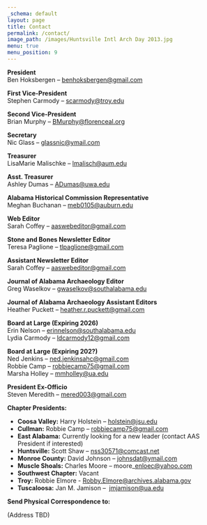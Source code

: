 ```yaml
---
_schema: default
layout: page
title: Contact
permalink: /contact/
image_path: /images/Huntsville Intl Arch Day 2013.jpg
menu: true
menu_position: 9
---
```

**President**<br>Ben Hoksbergen – benhoksbergen@gmail.com

**First Vice-President**<br>Stephen Carmody – scarmody@troy.edu

**Second Vice-President**<br>Brian Murphy – BMurphy@florenceal.org

**Secretary**<br>Nic Glass – glassnic@ymail.com

**Treasurer**<br>LisaMarie Malischke – lmalisch@aum.edu

**Asst. Treasurer**<br>Ashley Dumas – ADumas@uwa.edu

**Alabama Historical Commission Representative**<br>Meghan Buchanan – meb0105@auburn.edu

**Web Editor**<br>Sarah Coffey – aaswebeditor@gmail.com

**Stone and Bones Newsletter Editor**<br>Teresa Paglione – tlpaglione@gmail.com

**Assistant Newsletter Editor**<br>Sarah Coffey – aaswebeditor@gmail.com

**Journal of Alabama Archaeology Editor**<br>Greg Waselkov – gwaselkov@southalabama.edu

**Journal of Alabama Archaeology Assistant Editors**<br>Heather Puckett – heather.r.puckett@gmail.com

**Board at Large (Expiring 2026)**<br>Erin Nelson – erinnelson@southalabama.edu<br>Lydia Carmody – ldcarmody12@gmail.com

**Board at Large (Expiring 202?)**<br>Ned Jenkins – ned.jenkinsahc@gmail.com<br>Robbie Camp – robbiecamp75@gmail.com<br>Marsha Holley – mmholley@ua.edu

**President Ex-Officio**<br>Steven Meredith – mered003@gmail.com

**Chapter Presidents:**

* **Coosa Valley:** Harry Holstein – holstein@jsu.edu
* **Cullman:** Robbie Camp – robbiecamp75@gmail.com
* **East Alabama:** Currently looking for a new leader (contact AAS President if interested)
* **Huntsville:** Scott Shaw – nss30571@comcast.net
* **Monroe County:** David Johnson – johnsdat@ymail.com
* **Muscle Shoals:** Charles Moore – moore\_enloec@yahoo.com
* **Southwest Chapter:** Vacant
* **Troy:** Robbie Elmore - Robby.Elmore@archives.alabama.gov
* **Tuscaloosa:** Jan M. Jamison – &nbsp;jmjamison@ua.edu

**Send Physical Correspondence to:**

(Address TBD)